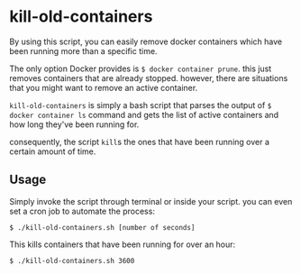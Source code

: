 # kill-old-containers
By using this script, you can easily remove docker containers which have been running more than a specific time.

The only option Docker provides is `$ docker container prune`. this just removes containers that are already stopped.
however, there are situations that you might want to remove an active container.

`kill-old-containers` is simply a bash script that parses the output of `$ docker container ls` command and gets the list of active containers and how long they've been running for.

consequently, the script `kill`s the ones that have been running over a certain amount of time.

## Usage
Simply invoke the script through terminal or inside your script. you can even set a cron job to automate the process:

```
$ ./kill-old-containers.sh [number of seconds]
```
This kills containers that have been running for over an hour:
```
$ ./kill-old-containers.sh 3600
```
